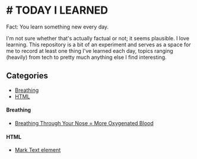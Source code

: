 # # TODAY I LEARNED

Fact: You learn something new every day.

I'm not sure whether that's actually factual or not; it seems plausible. I love learning. This repository is a bit of an experiment and serves as a space for me to record at least one thing I've learned each day, topics ranging (heavily) from tech to pretty much anything else I find interesting.


## Categories

* [Breathing](#breathing)
* [HTML](#html)

#### Breathing

- [Breathing Through Your Nose = More Oxygenated Blood](breathing/nose-breathing-nitrogen-oxide.md)

#### HTML

- [Mark Text element](html/mark-text-element.md)
